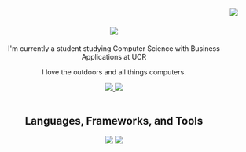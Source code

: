 <img align="right" src="https://visitor-badge.laobi.icu/badge?page_id=MightyMango1.MightyMango1" />

<!--Outer h1 tag required to align img to center-->
<h1 align="center">
    <img src="https://readme-typing-svg.herokuapp.com/?font=Fira&pause=100size=35&center=true&vCenter=true&width=500&height=70&duration=4000&lines=Welcome+to+My+Profile!;"/>
</h1>

<div align="center">
 
 I'm currently a student studying Computer Science with Business Applications at UCR

 I love the outdoors and all things computers.

 </div>

<!--Social buttons rendered through API calls-->
<div align="center"> 
  <a href="mailto:nolan.kosmal@gmail.com">
    <img src="https://img.shields.io/badge/Gmail-333333?style=for-the-badge&logo=gmail&logoColor=red" />
  </a>
  <a href="https://www.linkedin.com/in/nolan-kosmal-0732b030b/">
    <img src="https://img.shields.io/badge/LinkedIn-0077B5?style=for-the-badge&logo=linkedin&logoColor=white" target="blank"/>
  </a>
</div>

<br/>

<h2 align="center"> Languages, Frameworks, and Tools </h2>

<div align="center">
    <img src="https://skillicons.dev/icons?i=react,html,css,vscode,github,git" />
    <img src="https://skillicons.dev/icons?i=nodejs,javascript,express,c++" /><br>
</div>
